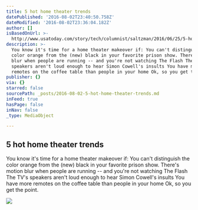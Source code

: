 ```yaml
---
title: 5 hot home theater trends
datePublished: '2016-08-02T23:40:50.758Z'
dateModified: '2016-08-02T23:36:04.182Z'
author: []
isBasedOnUrl: >-
  http://www.usatoday.com/story/tech/columnist/saltzman/2016/06/25/5-hot-home-theater-trends/86354638/
description: >-
  You know it's time for a home theater makeover if: You can't distinguish the
  color orange from the (new) black in your favorite prison show. There's motion
  blur when people are running -- and you're not watching The Flash The TV's
  speakers aren't loud enough to hear Simon Cowell's insults You have more
  remotes on the coffee table than people in your home Ok, so you get the point.
publisher: {}
via: {}
starred: false
sourcePath: _posts/2016-08-02-5-hot-home-theater-trends.md
inFeed: true
hasPage: false
inNav: false
_type: MediaObject

---
```

<article style=""><h1>5 hot home theater trends</h1><p>You know it's time for a home theater makeover if: You can't distinguish the color orange from the (new) black in your favorite prison show. There's motion blur when people are running -- and you're not watching The Flash The TV's speakers aren't loud enough to hear Simon Cowell's insults You have more remotes on the coffee table than people in your home Ok, so you get the point.</p><img src="http://www.gannett-cdn.com/-mm-/e2a62e279b08edc40e3ff364b384684560472d01/c=4-0-1916-1080&amp;r=x633&amp;c=1200x630/local/-/media/2016/06/24/USATODAY/USATODAY/636023878673312952-Sony-X930D-4K-TV---Lifestyle1.jpg" /></article>